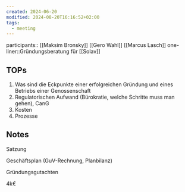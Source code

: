 ```yaml
---
created: 2024-06-20
modified: 2024-08-20T16:16:52+02:00
tags:
  - meeting
---
```


participants:: [[Maksim Bronsky]] [[Gero Wahl]] [[Marcus Lasch]]
one-liner::Gründungsberatung für [[Solav]]

## TOPs
1. Was sind die Eckpunkte einer erfolgreichen Gründung und eines Betriebs einer Genossenschaft
2. Regulatorischen Aufwand (Bürokratie, welche Schritte muss man gehen), CanG
3. Kosten
4. Prozesse

##  Notes

Satzung

Geschäftsplan (GuV-Rechnung, Planbilanz)

Gründungsgutachten

4k€